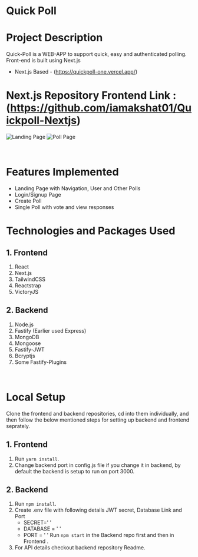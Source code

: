 # Quick Poll

# Project Description

Quick-Poll is a WEB-APP to support quick, easy and authenticated polling. Front-end is built using Next.js

- Next.js Based - (https://quickpoll-one.vercel.app/) 

# Next.js Repository Frontend Link : (https://github.com/iamakshat01/Quickpoll-Nextjs)

![Landing Page](https://i.ibb.co/LRtrqJz/Screenshot-from-2022-01-30-13-18-44.png)
![Poll Page](https://i.ibb.co/27dmTt1/Screenshot-from-2022-01-30-13-19-55.png)

<br/>

# Features Implemented


   - Landing Page with Navigation, User and Other Polls 
   - Login/Signup Page
   - Create Poll 
   - Single Poll with vote and view responses
 
 
# Technologies and Packages Used

## 1. Frontend

1. React
2. Next.js
3. TailwindCSS
4. Reactstrap
5. VictoryJS

## 2. Backend

1. Node.js
2. Fastify (Earlier used Express)
3. MongoDB
4. Mongoose
5. Fastify-JWT
6. Bcryptjs
7. Some Fastify-Plugins

<br/>

# Local Setup

Clone the frontend and backend repositories, cd into them individually, and then follow the below mentioned steps for setting up backend and frontend seprately.

## 1. Frontend

1. Run `yarn install`.
2. Change backend port in config.js file if you change it in backend, by default the backend is setup to run on port 3000.

## 2. Backend

1. Run `npm install`.
2. Create .env file with following details JWT secret, Database Link and Port
	- SECRET=' '
	- DATABASE = ' '
	- PORT = ' '
Run `npm start` in the Backend repo first and then in Frontend .
3. For API details checkout backend repository Readme.
